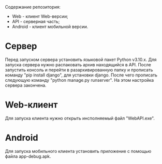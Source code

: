 Содержание репозитория:
<ul>
  <li>Web - клиент Web-версии;
  <li>API - серверная часть;
  <li>Android - клиент мобильной версии.
</ul>
<h1>Сервер</h1>
Перед запуском сервера установить языковой пакет Python v3.10.x.
Для запуска сервера нужно распаковать архив находящийся в API. После запустить консоль и перейти в разархивированную папку и прописать команду "pip install django", для установки django.
После чего прописать следующую команду "python manage.py runserver".
На этом настройка сервера закончена.
<h1>Web-клиент</h1>
Для запуска клиента нужно открыть инсполняемый файл "WebAPI.exe".
<h1>Android</h1>
Для запуска мобильного клиента установить приложение с помощью файла app-debug.apk.
